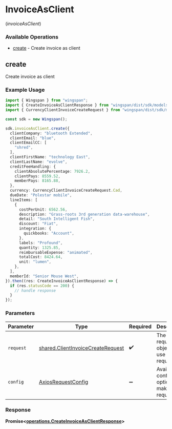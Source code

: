 # InvoiceAsClient
(*invoiceAsClient*)

### Available Operations

* [create](#create) - Create invoice as client

## create

Create invoice as client

### Example Usage

```typescript
import { Wingspan } from "wingspan";
import { CreateInvoiceAsClientResponse } from "wingspan/dist/sdk/models/operations";
import { CurrencyClientInvoiceCreateRequest } from "wingspan/dist/sdk/models/shared";

const sdk = new Wingspan();

sdk.invoiceAsClient.create({
  clientCompany: "bluetooth Extended",
  clientEmail: "blue",
  clientEmailCC: [
    "shred",
  ],
  clientFirstName: "technology East",
  clientLastName: "evolve",
  creditFeeHandling: {
    clientAbsolutePercentage: 7926.2,
    clientPays: 8559.52,
    memberPays: 8165.88,
  },
  currency: CurrencyClientInvoiceCreateRequest.Cad,
  dueDate: "Polestar mobile",
  lineItems: [
    {
      costPerUnit: 6562.56,
      description: "Grass-roots 3rd generation data-warehouse",
      detail: "South Intelligent Fish",
      discount: "Fiat",
      integration: {
        quickbooks: "Account",
      },
      labels: "Profound",
      quantity: 1325.85,
      reimbursableExpense: "animated",
      totalCost: 8424.64,
      unit: "lumen",
    },
  ],
  memberId: "Senior Mouse West",
}).then((res: CreateInvoiceAsClientResponse) => {
  if (res.statusCode == 200) {
    // handle response
  }
});
```

### Parameters

| Parameter                                                                              | Type                                                                                   | Required                                                                               | Description                                                                            |
| -------------------------------------------------------------------------------------- | -------------------------------------------------------------------------------------- | -------------------------------------------------------------------------------------- | -------------------------------------------------------------------------------------- |
| `request`                                                                              | [shared.ClientInvoiceCreateRequest](../../models/shared/clientinvoicecreaterequest.md) | :heavy_check_mark:                                                                     | The request object to use for the request.                                             |
| `config`                                                                               | [AxiosRequestConfig](https://axios-http.com/docs/req_config)                           | :heavy_minus_sign:                                                                     | Available config options for making requests.                                          |


### Response

**Promise<[operations.CreateInvoiceAsClientResponse](../../models/operations/createinvoiceasclientresponse.md)>**

